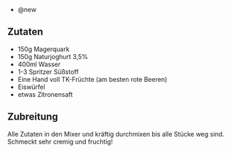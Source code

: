 - @new

## Zutaten
- 150g  Magerquark
- 150g  Naturjoghurt 3,5%
- 400ml Wasser
- 1-3   Spritzer Süßstoff
- Eine Hand voll TK-Früchte (am besten rote Beeren)
- Eiswürfel
- etwas Zitronensaft

## Zubreitung
Alle Zutaten in den Mixer und kräftig durchmixen bis alle Stücke weg sind. Schmeckt sehr cremig und fruchtig!
